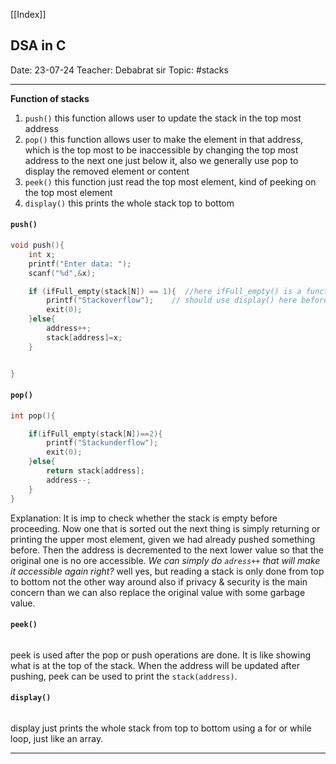 [[Index]]

## DSA in C
Date: 23-07-24
Teacher: Debabrat sir
Topic: #stacks

---
**Function of stacks**
1. `push()` this function allows user to update the stack in the top most address
2. `pop()` this function allows user to make the element in that address, which is the top most to be inaccessible by changing the top most address to the next one just below it, also we generally use pop to display the removed element or content
3. `peek()` this function just read the top most element, kind of peeking on the top most element
4. `display()` this prints the whole stack top to bottom


#### `push()`

```c
void push(){
    int x;
    printf("Enter data: ");
    scanf("%d",&x);

    if (ifFull_empty(stack[N]) == 1){  //here ifFull_empty() is a function created for checking when stackoverflow and stackunderflow is encountered
        printf("Stackoverflow");    // should use display() here before exit so that atleast the remaining stack which was entered can be accessed
        exit(0);
    }else{
        address++;
        stack[address]=x;
    }


}
```

#### `pop()`

```c
int pop(){

    if(ifFull_empty(stack[N])==2){
        printf("Stackunderflow");
        exit(0);
    }else{
        return stack[address];
        address--;
    }
}
```
Explanation:
	It is imp to check whether the stack is empty before proceeding.
	Now one that is sorted out the next thing is simply returning or printing the upper most element, given we had already pushed something before.
	Then the address is decremented to the next lower value so that the original one is no ore accessible.
	*We can simply do `adress++` that will make it accessible again right?*
	well yes, but reading a stack is only done from top to bottom not the other way around also if privacy & security is the main concern than we can also replace the original value with some garbage value.
	
#### `peek()`
```c

```
peek is used after the pop or push operations are done. It is like showing what is at the top of the stack. When the address will be updated after pushing, peek can be used to print the `stack(address)`. 

#### `display()`
```c

```
display just prints the whole stack from top to bottom using a for or while loop, just like an array.

---